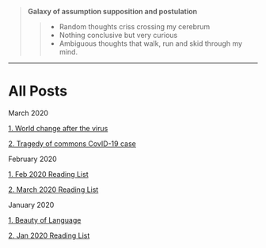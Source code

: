 >  **Galaxy of assumption supposition and postulation**
>> * Random thoughts criss crossing my cerebrum
>> * Nothing conclusive but very curious
>> * Ambiguous thoughts that walk, run and skid through my mind. 

_____________________________________________________________________

# All Posts

March 2020

[1. World change after the virus](/blog/2020/world_change.html "1. World change after the virus")

[2. Tragedy of commons CovID-19 case](/blog/2020/tragedy_of_commons.html "2. Tragedy of commons CovID-19 case")

February 2020

[1. Feb 2020 Reading List](/blog/2020/feb20_reading_list.html "1. Feb 2020 Reading List")

[2. March 2020 Reading List](/blog/2020/march20_reading_list.html "2. March 2020 Reading List")

January 2020

[1. Beauty of Language](/blog/2020/beauty_language.html "1. Beauty of Language")

[2. Jan 2020 Reading List](/blog/2020/Reading_List.html "2. Jan 2020 Reading List")




